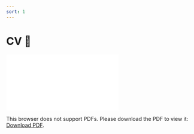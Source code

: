 ```yaml
---
sort: 1
---
```

# CV :paperclip:

<object data="assets/images/CV_mflorentin_202206.pdf" type="application/pdf" width="700px" height="700px">
    <embed src="assets/images/CV_mflorentin_202206.pdf">
        <p>This browser does not support PDFs. Please download the PDF to view it: <a href="assets/images/CV_mflorentin_202206.pdf">Download PDF</a>.</p>
    </embed>
</object>
